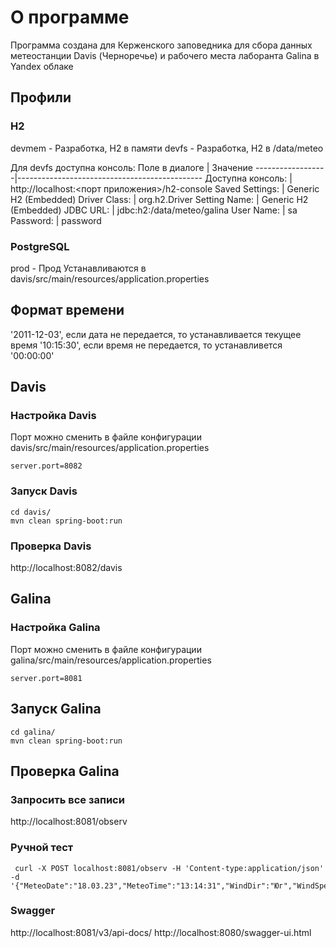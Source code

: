 # О программе
Программа создана для Керженского заповедника для сбора данных метеостанции Davis (Черноречье) и рабочего места лаборанта Galina в Yandex облаке

## Профили 
### H2 
devmem - Разработка, H2 в памяти
devfs - Разработка, H2 в /data/meteo

Для devfs доступна консоль:
Поле в диалоге    |  Значение
------------------|----------------------------------------------
Доступна консоль: | http://localhost:<порт приложения>/h2-console
Saved Settings:   | Generic H2 (Embedded)
Driver Class:     | org.h2.Driver
Setting Name:     | Generic H2 (Embedded)
JDBC URL:         | jdbc:h2:/data/meteo/galina
User Name:        | sa
Password:         | password



### PostgreSQL
prod - Прод
Устанавливаются в davis/src/main/resources/application.properties

## Формат времени
'2011-12-03', если дата не передается, то устанавливается текущее время
'10:15:30', если время не передается, то устанавливется '00:00:00'

## Davis 
### Настройка Davis 
Порт можно сменить в файле конфигурации davis/src/main/resources/application.properties
```
server.port=8082
```
### Запуск Davis 
```
cd davis/
mvn clean spring-boot:run
```
### Проверка Davis 
http://localhost:8082/davis

## Galina
### Настройка Galina 
Порт можно сменить в файле конфигурации galina/src/main/resources/application.properties
```
server.port=8081
```
## Запуск Galina
```
cd galina/
mvn clean spring-boot:run 
```
## Проверка Galina
### Запросить все записи
http://localhost:8081/observ

### Ручной тест
```
 curl -X POST localhost:8081/observ -H 'Content-type:application/json' -d '{"MeteoDate":"18.03.23","MeteoTime":"13:14:31","WindDir":"Юг","WindSpeed":"1.1","Pressure":"750","TempMin":"19.1","TempMax":"30.3","Precipitation":"10.0","SunshineDuration":"12.35","DewPoint":"89.3","SnowLevelWeatherSite":"210","SnowCoverage":"100","SnowLevelForest":"190","AverageSnowDensity":"500.23","MoistureWaterInSnow":"10","SnowCover":"полностью","SnowState":"талый","NRustayskoyeWaterLevel":"15","NRustayskoyeTemp":"20.1","NRustayskoyepH":"5.5","NRustayskoyeElConduct":"237","NRustayskoyeWaterColor":"10","NRustayskoyeOxygen":"80.3","NRustayskoyeBPK5":"12.12","KrugloeWaterLevel":"10","KrugloeTemp":"20.2","KrugloepH":"5.5","KrugloeElConduct":"123","KrugloeWaterColor":"10","KrugloeOxygen":"81.1","KrugloeBPK5":"12.12","KalachikWaterLevel":"220","KalachikTemp":"15.9","KalachikpH":"5.5","KalachikElConduct":"123","KalachikWaterColor":"9","KalachikOxygen":"20.2","KalachikBPK5":"123.321","MakhovskoeWaterLevel":"120","MakhovskoeTemp":"17.1","MakhovskoepH":"5.6","MakhovskoeElConduct":"300","MakhovskoeWaterColor":"10","MakhovskoeOxygen":"70.2","MakhovskoeBPK5":"123.987","KerzhenetsWaterLevel":"253","KerzhenetsTemp":"20.1","KerzhenetspH":"6.6","KerzhenetsElConduct":"125","KerzhenetsWaterColor":"9","KerzhenetsOxygen":"81.2","KerzhenetsBPK5":"123.453","VishnyaWaterLevel":"245","VishnyaTemp":"21.1","VishnyapH":"4.5","VishnyaElConduct":"345","VishnyaWaterColor":"8","VishnyaOxygen":"87.3","VishnyaBPK5":"123.123","WellWaterLevel":"231","WellTemp":"18.1","WellpH":"5.6","WellElConduct":"123","WellWaterColor":"9","WellOxygen":"80.3","WellBPK5":"123.321","VishenskoeWaterLevel":"120","VishenskoeTemp":"20.1","VishenskoepH":"5.5","VishenskoeElConduct":"789","VishenskoeWaterColor":"11","VishenskoeOxygen":"90.1","VishenskoeBPK5":"123.32"}'
 ```

 ### Swagger
 
 http://localhost:8081/v3/api-docs/
 http://localhost:8080/swagger-ui.html